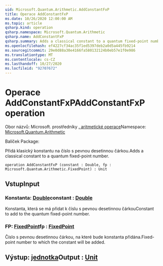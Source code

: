 ```yaml
---
uid: Microsoft.Quantum.Arithmetic.AddConstantFxP
title: Operace AddConstantFxP
ms.date: 10/26/2020 12:00:00 AM
ms.topic: article
qsharp.kind: operation
qsharp.namespace: Microsoft.Quantum.Arithmetic
qsharp.name: AddConstantFxP
qsharp.summary: Adds a classical constant to a quantum fixed-point number.
ms.openlocfilehash: ef4227cf34ac35f1ed5397deb2a0d5a445fb9214
ms.sourcegitcommit: 29e0d88a30e4166fa580132124b0eb57e1f0e986
ms.translationtype: MT
ms.contentlocale: cs-CZ
ms.lasthandoff: 10/27/2020
ms.locfileid: "92707672"
---
```

# <a name="addconstantfxp-operation"></a><span data-ttu-id="17706-102">Operace AddConstantFxP</span><span class="sxs-lookup"><span data-stu-id="17706-102">AddConstantFxP operation</span></span>

<span data-ttu-id="17706-103">Obor názvů: Microsoft. prostředníky [. aritmetické operace](xref:Microsoft.Quantum.Arithmetic)</span><span class="sxs-lookup"><span data-stu-id="17706-103">Namespace: [Microsoft.Quantum.Arithmetic](xref:Microsoft.Quantum.Arithmetic)</span></span>

<span data-ttu-id="17706-104">Balíček [](https://nuget.org/packages/)</span><span class="sxs-lookup"><span data-stu-id="17706-104">Package: [](https://nuget.org/packages/)</span></span>


<span data-ttu-id="17706-105">Přidá klasický konstantu na číslo s pevnou desetinnou čárkou.</span><span class="sxs-lookup"><span data-stu-id="17706-105">Adds a classical constant to a quantum fixed-point number.</span></span>

```qsharp
operation AddConstantFxP (constant : Double, fp : Microsoft.Quantum.Arithmetic.FixedPoint) : Unit
```


## <a name="input"></a><span data-ttu-id="17706-106">Vstup</span><span class="sxs-lookup"><span data-stu-id="17706-106">Input</span></span>

### <a name="constant--double"></a><span data-ttu-id="17706-107">Konstanta: [Double](xref:microsoft.quantum.lang-ref.double)</span><span class="sxs-lookup"><span data-stu-id="17706-107">constant : [Double](xref:microsoft.quantum.lang-ref.double)</span></span>

<span data-ttu-id="17706-108">Konstanta, která se má přidat k číslu s pevnou desetinnou čárkou</span><span class="sxs-lookup"><span data-stu-id="17706-108">Constant to add to the quantum fixed-point number.</span></span>


### <a name="fp--fixedpoint"></a><span data-ttu-id="17706-109">FP: [FixedPoint](xref:Microsoft.Quantum.Arithmetic.FixedPoint)</span><span class="sxs-lookup"><span data-stu-id="17706-109">fp : [FixedPoint](xref:Microsoft.Quantum.Arithmetic.FixedPoint)</span></span>

<span data-ttu-id="17706-110">Číslo s pevnou desetinnou čárkou, na které bude konstanta přidána.</span><span class="sxs-lookup"><span data-stu-id="17706-110">Fixed-point number to which the constant will be added.</span></span>



## <a name="output--unit"></a><span data-ttu-id="17706-111">Výstup: [jednotka](xref:microsoft.quantum.lang-ref.unit)</span><span class="sxs-lookup"><span data-stu-id="17706-111">Output : [Unit](xref:microsoft.quantum.lang-ref.unit)</span></span>

